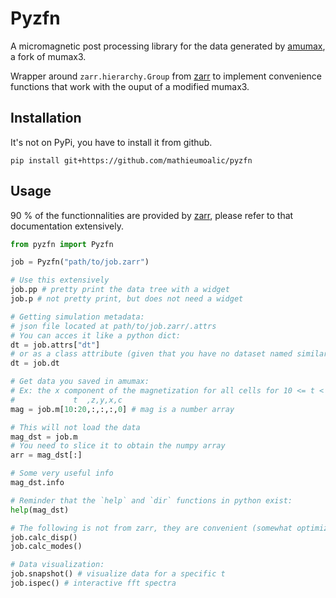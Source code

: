 # Pyzfn

A micromagnetic post processing library for the data generated by [amumax](https://github.com/MathieuMoalic/amumax), a fork of mumax3.

Wrapper around `zarr.hierarchy.Group` from [zarr](https://zarr.readthedocs.io/en/stable/) to implement convenience functions that work with the ouput of a modified mumax3.

## Installation

It's not on PyPi, you have to install it from github.

```
pip install git+https://github.com/mathieumoalic/pyzfn
```

## Usage

90 % of the functionnalities are provided by [zarr](https://zarr.readthedocs.io/en/stable/), please refer to that documentation extensively.

```python
from pyzfn import Pyzfn

job = Pyzfn("path/to/job.zarr")

# Use this extensively
job.pp # pretty print the data tree with a widget
job.p # not pretty print, but does not need a widget

# Getting simulation metadata:
# json file located at path/to/job.zarr/.attrs
# You can acces it like a python dict:
dt = job.attrs["dt"]
# or as a class attribute (given that you have no dataset named similarly):
dt = job.dt

# Get data you saved in amumax:
# Ex: the x component of the magnetization for all cells for 10 <= t < 20
#             t  ,z,y,x,c
mag = job.m[10:20,:,:,:,0] # mag is a number array

# This will not load the data
mag_dst = job.m
# You need to slice it to obtain the numpy array
arr = mag_dst[:]

# Some very useful info
mag_dst.info

# Reminder that the `help` and `dir` functions in python exist:
help(mag_dst)

# The following is not from zarr, they are convenient (somewhat optimized) post processing functions
job.calc_disp()
job.calc_modes()

# Data visualization:
job.snapshot() # visualize data for a specific t
job.ispec() # interactive fft spectra
```

